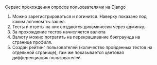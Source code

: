Cервис прохождения опросов пользователями на Django

1. Можно зарегистрироваться и логинится. Наверху показано под каким логином ты зашел.
2. Тесты и ответы на них создаются динамически через админку.
3. За прохождение тестов начисляется валюта
4. Валюту можно потратить на перекрашивание бэкграунда на странице профиля.
5. Создан рейтинг пользователей (количество пройденных тестов на отдельной странице), там же показывается цветовая дифференциация пользователей. 
